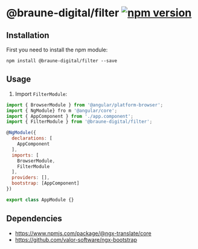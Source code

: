 # @braune-digital/filter [![npm version](https://img.shields.io/npm/v/@braune-digital/filter.svg)](https://www.npmjs.com/package/@braune-digital/filter)


## Installation
First you need to install the npm module:
```
npm install @braune-digital/filter --save
```

## Usage

1. Import `FilterModule`:
```javascript
import { BrowserModule } from '@angular/platform-browser';
import { NgModule} fro m '@angular/core';
import { AppComponent } from './app.component';
import { FilterModule } from '@braune-digital/filter';

@NgModule({
  declarations: [
    AppComponent
  ],
  imports: [
    BrowserModule,
    FilterModule
  ],
  providers: [],
  bootstrap: [AppComponent]
})

export class AppModule {}

```

## Dependencies
- https://www.npmjs.com/package/@ngx-translate/core
- https://github.com/valor-software/ngx-bootstrap

